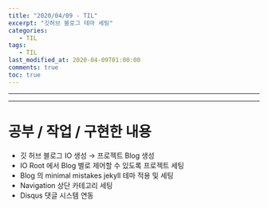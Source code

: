 ```yaml
---
title: "2020/04/09 - TIL"
excerpt: "깃허브 블로그 테마 세팅"
categories: 
   - TIL
tags:
   - TIL
last_modified_at: 2020-04-09T01:00:00
comments: true
toc: true
---
```


---
<style>
ol{list-style-type: decimal;}
</style>
---

# 공부 / 작업 / 구현한 내용

* 깃 허브 블로그 IO 생성 → 프로젝트 Blog 생성
* IO Root 에서 Blog 별로 제어할 수 있도록 프로젝트 세팅
* Blog 의 minimal mistakes jekyll 테마 적용 및 세팅
* Navigation 상단 카테고리 세팅 
* Disqus 댓글 시스템 연동
